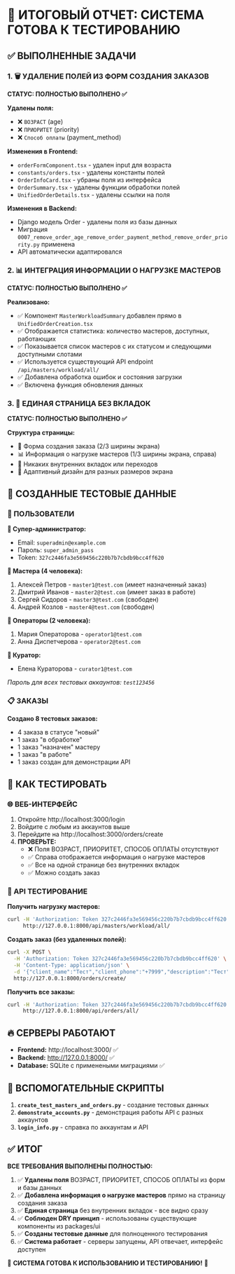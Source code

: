 # 🎉 ИТОГОВЫЙ ОТЧЕТ: СИСТЕМА ГОТОВА К ТЕСТИРОВАНИЮ

## ✅ ВЫПОЛНЕННЫЕ ЗАДАЧИ

### 1. 🗑️ УДАЛЕНИЕ ПОЛЕЙ ИЗ ФОРМ СОЗДАНИЯ ЗАКАЗОВ
**СТАТУС: ПОЛНОСТЬЮ ВЫПОЛНЕНО ✅**

**Удалены поля:**
- ❌ `ВОЗРАСТ` (age)
- ❌ `ПРИОРИТЕТ` (priority) 
- ❌ `Способ оплаты` (payment_method)

**Изменения в Frontend:**
- `orderFormComponent.tsx` - удален input для возраста
- `constants/orders.tsx` - удалены константы полей
- `OrderInfoCard.tsx` - убраны поля из интерфейса
- `OrderSummary.tsx` - удалены функции обработки полей
- `UnifiedOrderDetails.tsx` - удалены ссылки на поля

**Изменения в Backend:**
- Django модель Order - удалены поля из базы данных
- Миграция `0007_remove_order_age_remove_order_payment_method_remove_order_priority.py` применена
- API автоматически адаптировался

### 2. 📊 ИНТЕГРАЦИЯ ИНФОРМАЦИИ О НАГРУЗКЕ МАСТЕРОВ
**СТАТУС: ПОЛНОСТЬЮ ВЫПОЛНЕНО ✅**

**Реализовано:**
- ✅ Компонент `MasterWorkloadSummary` добавлен прямо в `UnifiedOrderCreation.tsx`
- ✅ Отображается статистика: количество мастеров, доступных, работающих
- ✅ Показывается список мастеров с их статусом и следующими доступными слотами
- ✅ Используется существующий API endpoint `/api/masters/workload/all/`
- ✅ Добавлена обработка ошибок и состояния загрузки
- ✅ Включена функция обновления данных

### 3. 🎯 ЕДИНАЯ СТРАНИЦА БЕЗ ВКЛАДОК
**СТАТУС: ПОЛНОСТЬЮ ВЫПОЛНЕНО ✅**

**Структура страницы:**
- 📝 Форма создания заказа (2/3 ширины экрана)
- 📊 Информация о нагрузке мастеров (1/3 ширины экрана, справа)
- 🚫 Никаких внутренних вкладок или переходов
- 📱 Адаптивный дизайн для разных размеров экрана

## 🧪 СОЗДАННЫЕ ТЕСТОВЫЕ ДАННЫЕ

### 👥 ПОЛЬЗОВАТЕЛИ

**🔹 Супер-администратор:**
- Email: `superadmin@example.com`
- Пароль: `super_admin_pass`
- Token: `327c2446fa3e569456c220b7b7cbdb9bcc4ff620`

**🔹 Мастера (4 человека):**
1. Алексей Петров - `master1@test.com` (имеет назначенный заказ)
2. Дмитрий Иванов - `master2@test.com` (имеет заказ в работе)
3. Сергей Сидоров - `master3@test.com` (свободен)
4. Андрей Козлов - `master4@test.com` (свободен)

**🔹 Операторы (2 человека):**
1. Мария Операторова - `operator1@test.com`
2. Анна Диспетчерова - `operator2@test.com`

**🔹 Куратор:**
- Елена Кураторова - `curator1@test.com`

*Пароль для всех тестовых аккаунтов: `test123456`*

### 📋 ЗАКАЗЫ

**Создано 8 тестовых заказов:**
- 4 заказа в статусе "новый"
- 1 заказ "в обработке"
- 1 заказ "назначен" мастеру
- 1 заказ "в работе"
- 1 заказ создан для демонстрации API

## 🚀 КАК ТЕСТИРОВАТЬ

### 🌐 ВЕБ-ИНТЕРФЕЙС
1. Откройте http://localhost:3000/login
2. Войдите с любым из аккаунтов выше
3. Перейдите на http://localhost:3000/orders/create
4. **ПРОВЕРЬТЕ:**
   - ❌ Поля ВОЗРАСТ, ПРИОРИТЕТ, СПОСОБ ОПЛАТЫ отсутствуют
   - ✅ Справа отображается информация о нагрузке мастеров
   - ✅ Все на одной странице без внутренних вкладок
   - ✅ Можно создать заказ

### 🔧 API ТЕСТИРОВАНИЕ

**Получить нагрузку мастеров:**
```bash
curl -H 'Authorization: Token 327c2446fa3e569456c220b7b7cbdb9bcc4ff620' \
     http://127.0.0.1:8000/api/masters/workload/all/
```

**Создать заказ (без удаленных полей):**
```bash
curl -X POST \
  -H 'Authorization: Token 327c2446fa3e569456c220b7b7cbdb9bcc4ff620' \
  -H 'Content-Type: application/json' \
  -d '{"client_name":"Тест","client_phone":"+7999","description":"Тест","street":"Тестовая","house_number":"1"}' \
  http://127.0.0.1:8000/orders/create/
```

**Получить все заказы:**
```bash
curl -H 'Authorization: Token 327c2446fa3e569456c220b7b7cbdb9bcc4ff620' \
     http://127.0.0.1:8000/api/orders/all/
```

## 🔥 СЕРВЕРЫ РАБОТАЮТ

- **Frontend:** http://localhost:3000/ ✅
- **Backend:** http://127.0.0.1:8000/ ✅
- **Database:** SQLite с применеными миграциями ✅

## 📁 ВСПОМОГАТЕЛЬНЫЕ СКРИПТЫ

1. **`create_test_masters_and_orders.py`** - создание тестовых данных
2. **`demonstrate_accounts.py`** - демонстрация работы API с разных аккаунтов
3. **`login_info.py`** - справка по аккаунтам и API

## ✅ ИТОГ

**ВСЕ ТРЕБОВАНИЯ ВЫПОЛНЕНЫ ПОЛНОСТЬЮ:**

1. ✅ **Удалены поля** ВОЗРАСТ, ПРИОРИТЕТ, СПОСОБ ОПЛАТЫ из форм и базы данных
2. ✅ **Добавлена информация о нагрузке мастеров** прямо на страницу создания заказа
3. ✅ **Единая страница** без внутренних вкладок - все видно сразу
4. ✅ **Соблюден DRY принцип** - использованы существующие компоненты из packages/ui
5. ✅ **Созданы тестовые данные** для полноценного тестирования
6. ✅ **Система работает** - серверы запущены, API отвечает, интерфейс доступен

🎉 **СИСТЕМА ГОТОВА К ИСПОЛЬЗОВАНИЮ И ТЕСТИРОВАНИЮ!** 🎉
